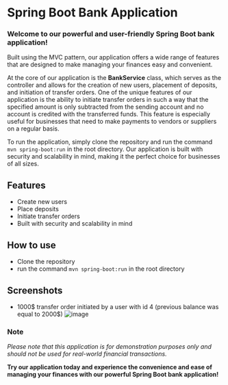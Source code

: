 # Spring Boot Bank Application

### Welcome to our powerful and user-friendly Spring Boot bank application!

Built using the MVC pattern, our application offers a wide range of features that are designed to make managing your finances easy and convenient.

At the core of our application is the **BankService** class, which serves as the controller and allows for the creation of new users, placement of deposits, and initiation of transfer orders.
One of the unique features of our application is the ability to initiate transfer orders in such a way that the specified amount is only subtracted from the sending account and no account is credited with the transferred funds.
This feature is especially useful for businesses that need to make payments to vendors or suppliers on a regular basis.

To run the application, simply clone the repository and run the command `mvn spring-boot:run` in the root directory.
Our application is built with security and scalability in mind, making it the perfect choice for businesses of all sizes.

## Features
* Create new users
* Place deposits
* Initiate transfer orders
* Built with security and scalability in mind

## How to use
* Clone the repository
* run the command `mvn spring-boot:run` in the root directory

## Screenshots

* 1000$ transfer order initiated by a user with id 4 (previous balance was equal to 2000$)
![image](https://user-images.githubusercontent.com/87483058/214409429-38946c8c-7298-47a6-a28d-6d6a2e97d47f.png)


### Note

<em>Please note that this application is for demonstration purposes only and should not be used for real-world financial transactions.</em>

**Try our application today and experience the convenience and ease of managing your finances with our powerful Spring Boot bank application!**
